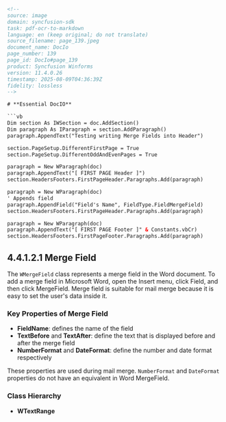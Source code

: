 ```html
<!--
source: image
domain: syncfusion-sdk
task: pdf-ocr-to-markdown
language: en (keep original; do not translate)
source_filename: page_139.jpeg
document_name: DocIo
page_number: 139
page_id: DocIo#page_139
product: Syncfusion Winforms
version: 11.4.0.26
timestamp: 2025-08-09T04:36:39Z
fidelity: lossless
-->

# **Essential DocIO**

```vb
Dim section As IWSection = doc.AddSection()
Dim paragraph As IParagraph = section.AddParagraph()
paragraph.AppendText("Testing writing Merge Fields into Header")

section.PageSetup.DifferentFirstPage = True
section.PageSetup.DifferentOddAndEvenPages = True

paragraph = New WParagraph(doc)
paragraph.AppendText("[ FIRST PAGE Header ]")
section.HeadersFooters.FirstPageHeader.Paragraphs.Add(paragraph)

paragraph = New WParagraph(doc)
' Appends field
paragraph.AppendField("Field's Name", FieldType.FieldMergeField)
section.HeadersFooters.FirstPageHeader.Paragraphs.Add(paragraph)

paragraph = New WParagraph(doc)
paragraph.AppendText("[ FIRST PAGE Footer ]" & Constants.vbCr)
section.HeadersFooters.FirstPageFooter.Paragraphs.Add(paragraph)
```

## 4.4.1.2.1 Merge Field

The `WMergeField` class represents a merge field in the Word document. To add a merge field in Microsoft Word, open the Insert menu, click Field, and then click MergeField. Merge field is suitable for mail merge because it is easy to set the user's data inside it.

### Key Properties of Merge Field

- **FieldName**: defines the name of the field
- **TextBefore** and **TextAfter**: define the text that is displayed before and after the merge field
- **NumberFormat** and **DateFormat**: define the number and date format respectively

These properties are used during mail merge. `NumberFormat` and `DateFormat` properties do not have an equivalent in Word MergeField.

### Class Hierarchy

- **WTextRange**

<!-- tags: [product, essential docio, merge field, class hierarchy] keywords: [mergefield, wmergefield, word document, mail merge, field name, textbefore, textareafter, numberformat, dateformat] -->
```